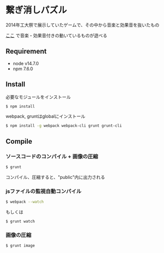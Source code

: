 # 繋ぎ消しパズル

2014年工大祭で展示していたゲームで、その中から音楽と効果音を抜いたもの

[ここ](http://smijake3.s602.xrea.com/game/rogy/kodaisai14/) で音楽・効果音付きの動いているものが遊べる

## Requirement

- node v14.7.0
- npm 7.6.0

## Install

必要なモジュールをインストール
```bash
$ npm install
```

webpack, gruntはglobalにインストール
```bash
$ npm install -g webpack webpack-cli grunt grunt-cli
```

## Compile

### ソースコードのコンパイル + 画像の圧縮

```bash
$ grunt
```
コンパイル、圧縮すると、"public"内に出力される

### jsファイルの監視自動コンパイル

```bash
$ webpack --watch
```

もしくは

```bash
$ grunt watch
```

### 画像の圧縮

```bash
$ grunt image
```
